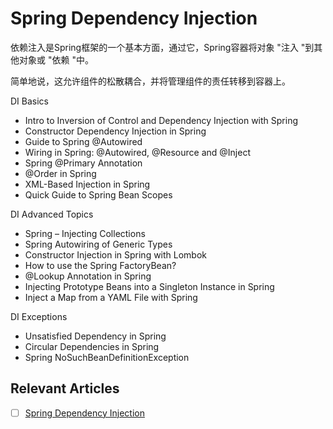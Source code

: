 # Spring Dependency Injection

依赖注入是Spring框架的一个基本方面，通过它，Spring容器将对象 "注入 "到其他对象或 "依赖 "中。

简单地说，这允许组件的松散耦合，并将管理组件的责任转移到容器上。

DI Basics
- Intro to Inversion of Control and Dependency Injection with Spring
- Constructor Dependency Injection in Spring
- Guide to Spring @Autowired
- Wiring in Spring: @Autowired, @Resource and @Inject
- Spring @Primary Annotation
- @Order in Spring
- XML-Based Injection in Spring
- Quick Guide to Spring Bean Scopes

DI Advanced Topics
- Spring – Injecting Collections
- Spring Autowiring of Generic Types
- Constructor Injection in Spring with Lombok
- How to use the Spring FactoryBean?
- @Lookup Annotation in Spring
- Injecting Prototype Beans into a Singleton Instance in Spring
- Inject a Map from a YAML File with Spring

DI Exceptions
- Unsatisfied Dependency in Spring
- Circular Dependencies in Spring
- Spring NoSuchBeanDefinitionException


## Relevant Articles

- [ ] [Spring Dependency Injection](https://www.baeldung.com/spring-dependency-injection)